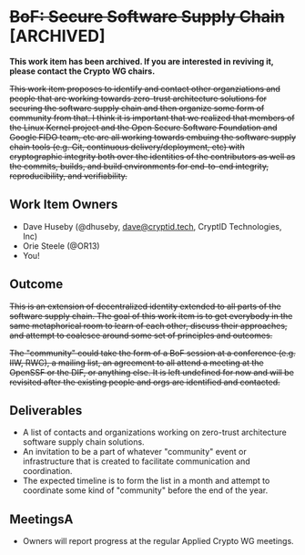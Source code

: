 # ~~BoF: Secure Software Supply Chain~~ [ARCHIVED]

**This work item has been archived. If you are interested in reviving it, please contact the Crypto WG chairs.**

~~This work item proposes to identify and contact other organziations and people
that are working towards zero-trust architecture solutions for securing the
software supply chain and then organize some form of community from that. I
think it is important that we realized that members of the Linux Kernel project
and the Open Secure Software Foundation and Google FIDO team, etc are all
working towards embuing the software supply chain tools (e.g. Git, continuous
delivery/deployment, etc) with cryptographic integrity both over the identities
of the contributors as well as the commits, builds, and build environments for
end-to-end integrity, reproducibility, and verifiability.~~

## Work Item Owners

- Dave Huseby (@dhuseby, dave@cryptid.tech, CryptID Technologies, Inc)
- Orie Steele (@OR13)
- You!

## Outcome
~~This is an extension of decentralized identity extended to all parts of the
software supply chain. The goal of this work item is to get everybody in the
same metaphorical room to learn of each other, discuss their approaches, and
attempt to coalesce around some set of principles and outcomes.~~

~~The "community" could take the form of a BoF session at a conference (e.g. IIW,
RWC), a mailing list, an agreement to all attend a meeting at the OpenSSF or
the DIF, or anything else. It is left undefined for now and will be revisited
after the existing people and orgs are identified and contacted.~~

## Deliverables
- A list of contacts and organizations working on zero-trust architecture
  software supply chain solutions.
- An invitation to be a part of whatever "community" event or infrastructure
  that is created to facilitate communication and coordination.
- The expected timeline is to form the list in a month and attempt to
  coordinate some kind of "community" before the end of the year.

## MeetingsA
- Owners will report progress at the regular Applied Crypto WG meetings.
